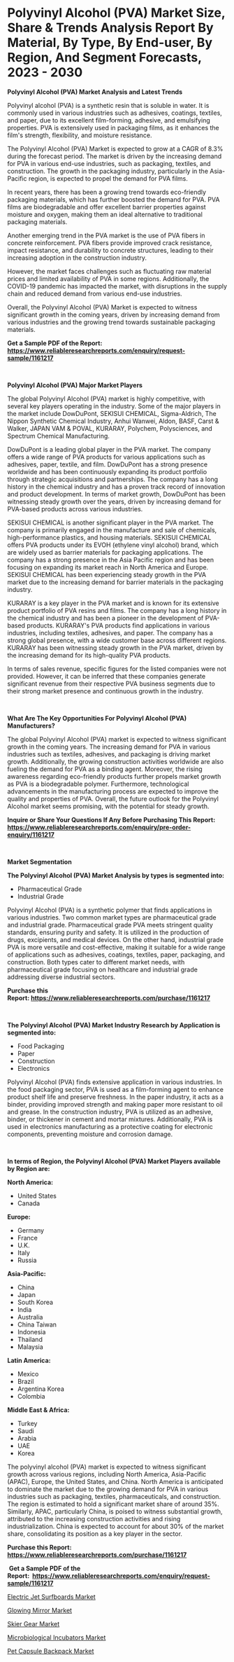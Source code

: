 <p><h1>Polyvinyl Alcohol (PVA) Market Size, Share & Trends Analysis Report By Material, By Type, By End-user, By Region, And Segment Forecasts, 2023 - 2030</h1></p><p><strong>Polyvinyl Alcohol (PVA) Market Analysis and Latest Trends</strong></p>
<p><p>Polyvinyl alcohol (PVA) is a synthetic resin that is soluble in water. It is commonly used in various industries such as adhesives, coatings, textiles, and paper, due to its excellent film-forming, adhesive, and emulsifying properties. PVA is extensively used in packaging films, as it enhances the film's strength, flexibility, and moisture resistance.</p><p>The Polyvinyl Alcohol (PVA) Market is expected to grow at a CAGR of 8.3% during the forecast period. The market is driven by the increasing demand for PVA in various end-use industries, such as packaging, textiles, and construction. The growth in the packaging industry, particularly in the Asia-Pacific region, is expected to propel the demand for PVA films.</p><p>In recent years, there has been a growing trend towards eco-friendly packaging materials, which has further boosted the demand for PVA. PVA films are biodegradable and offer excellent barrier properties against moisture and oxygen, making them an ideal alternative to traditional packaging materials.</p><p>Another emerging trend in the PVA market is the use of PVA fibers in concrete reinforcement. PVA fibers provide improved crack resistance, impact resistance, and durability to concrete structures, leading to their increasing adoption in the construction industry.</p><p>However, the market faces challenges such as fluctuating raw material prices and limited availability of PVA in some regions. Additionally, the COVID-19 pandemic has impacted the market, with disruptions in the supply chain and reduced demand from various end-use industries.</p><p>Overall, the Polyvinyl Alcohol (PVA) Market is expected to witness significant growth in the coming years, driven by increasing demand from various industries and the growing trend towards sustainable packaging materials.</p></p>
<p><strong>Get a Sample PDF of the Report:&nbsp; <a href="https://www.reliableresearchreports.com/enquiry/request-sample/1161217">https://www.reliableresearchreports.com/enquiry/request-sample/1161217</a></strong></p>
<p>&nbsp;</p>
<p><strong>Polyvinyl Alcohol (PVA) Major Market Players</strong></p>
<p><p>The global Polyvinyl Alcohol (PVA) market is highly competitive, with several key players operating in the industry. Some of the major players in the market include DowDuPont, SEKISUI CHEMICAL, Sigma-Aldrich, The Nippon Synthetic Chemical Industry, Anhui Wanwei, Aldon, BASF, Carst & Walker, JAPAN VAM & POVAL, KURARAY, Polychem, Polysciences, and Spectrum Chemical Manufacturing.</p><p>DowDuPont is a leading global player in the PVA market. The company offers a wide range of PVA products for various applications such as adhesives, paper, textile, and film. DowDuPont has a strong presence worldwide and has been continuously expanding its product portfolio through strategic acquisitions and partnerships. The company has a long history in the chemical industry and has a proven track record of innovation and product development. In terms of market growth, DowDuPont has been witnessing steady growth over the years, driven by increasing demand for PVA-based products across various industries.</p><p>SEKISUI CHEMICAL is another significant player in the PVA market. The company is primarily engaged in the manufacture and sale of chemicals, high-performance plastics, and housing materials. SEKISUI CHEMICAL offers PVA products under its EVOH (ethylene vinyl alcohol) brand, which are widely used as barrier materials for packaging applications. The company has a strong presence in the Asia Pacific region and has been focusing on expanding its market reach in North America and Europe. SEKISUI CHEMICAL has been experiencing steady growth in the PVA market due to the increasing demand for barrier materials in the packaging industry.</p><p>KURARAY is a key player in the PVA market and is known for its extensive product portfolio of PVA resins and films. The company has a long history in the chemical industry and has been a pioneer in the development of PVA-based products. KURARAY's PVA products find applications in various industries, including textiles, adhesives, and paper. The company has a strong global presence, with a wide customer base across different regions. KURARAY has been witnessing steady growth in the PVA market, driven by the increasing demand for its high-quality PVA products.</p><p>In terms of sales revenue, specific figures for the listed companies were not provided. However, it can be inferred that these companies generate significant revenue from their respective PVA business segments due to their strong market presence and continuous growth in the industry.</p></p>
<p>&nbsp;</p>
<p><strong>What Are The Key Opportunities For Polyvinyl Alcohol (PVA) Manufacturers?</strong></p>
<p><p>The global Polyvinyl Alcohol (PVA) market is expected to witness significant growth in the coming years. The increasing demand for PVA in various industries such as textiles, adhesives, and packaging is driving market growth. Additionally, the growing construction activities worldwide are also fueling the demand for PVA as a binding agent. Moreover, the rising awareness regarding eco-friendly products further propels market growth as PVA is a biodegradable polymer. Furthermore, technological advancements in the manufacturing process are expected to improve the quality and properties of PVA. Overall, the future outlook for the Polyvinyl Alcohol market seems promising, with the potential for steady growth.</p></p>
<p><strong>Inquire or Share Your Questions If Any Before Purchasing This Report: <a href="https://www.reliableresearchreports.com/enquiry/pre-order-enquiry/1161217">https://www.reliableresearchreports.com/enquiry/pre-order-enquiry/1161217</a></strong></p>
<p>&nbsp;</p>
<p><strong>Market Segmentation</strong></p>
<p><strong>The Polyvinyl Alcohol (PVA) Market Analysis by types is segmented into:</strong></p>
<p><ul><li>Pharmaceutical Grade</li><li>Industrial Grade</li></ul></p>
<p><p>Polyvinyl Alcohol (PVA) is a synthetic polymer that finds applications in various industries. Two common market types are pharmaceutical grade and industrial grade. Pharmaceutical grade PVA meets stringent quality standards, ensuring purity and safety. It is utilized in the production of drugs, excipients, and medical devices. On the other hand, industrial grade PVA is more versatile and cost-effective, making it suitable for a wide range of applications such as adhesives, coatings, textiles, paper, packaging, and construction. Both types cater to different market needs, with pharmaceutical grade focusing on healthcare and industrial grade addressing diverse industrial sectors.</p></p>
<p><strong>Purchase this Report:&nbsp;<a href="https://www.reliableresearchreports.com/purchase/1161217">https://www.reliableresearchreports.com/purchase/1161217</a></strong></p>
<p>&nbsp;</p>
<p><strong>The Polyvinyl Alcohol (PVA) Market Industry Research by Application is segmented into:</strong></p>
<p><ul><li>Food Packaging</li><li>Paper</li><li>Construction</li><li>Electronics</li></ul></p>
<p><p>Polyvinyl Alcohol (PVA) finds extensive application in various industries. In the food packaging sector, PVA is used as a film-forming agent to enhance product shelf life and preserve freshness. In the paper industry, it acts as a binder, providing improved strength and making paper more resistant to oil and grease. In the construction industry, PVA is utilized as an adhesive, binder, or thickener in cement and mortar mixtures. Additionally, PVA is used in electronics manufacturing as a protective coating for electronic components, preventing moisture and corrosion damage.</p></p>
<p>&nbsp;</p>
<p><strong>In terms of Region, the Polyvinyl Alcohol (PVA) Market Players available by Region are:</strong></p>
<p>
    <p> <strong> North America: </strong>
        <ul>
            <li>United States</li>
            <li>Canada</li>
        </ul>
        </p> 
    <p> <strong> Europe: </strong>
        <ul>
            <li>Germany</li>
            <li>France</li>
            <li>U.K.</li>
            <li>Italy</li>
            <li>Russia</li>
        </ul>
        </p> 
    <p> <strong> Asia-Pacific: </strong>
        <ul>
            <li>China</li>
            <li>Japan</li>
            <li>South Korea</li>
            <li>India</li>
            <li>Australia</li>
            <li>China Taiwan</li>
            <li>Indonesia</li>
            <li>Thailand</li>
            <li>Malaysia</li>
        </ul>
        </p> 
    <p> <strong> Latin America: </strong>
        <ul>
            <li>Mexico</li>
            <li>Brazil</li>
            <li>Argentina Korea</li>
            <li>Colombia</li>
        </ul>
        </p> 
    <p> <strong> Middle East & Africa: </strong>
        <ul>
            <li>Turkey</li>
            <li>Saudi</li>
            <li>Arabia</li>
            <li>UAE</li>
            <li>Korea</li>
        </ul>
    </p>
    </p>
<p><p>The polyvinyl alcohol (PVA) market is expected to witness significant growth across various regions, including North America, Asia-Pacific (APAC), Europe, the United States, and China. North America is anticipated to dominate the market due to the growing demand for PVA in various industries such as packaging, textiles, pharmaceuticals, and construction. The region is estimated to hold a significant market share of around 35%. Similarly, APAC, particularly China, is poised to witness substantial growth, attributed to the increasing construction activities and rising industrialization. China is expected to account for about 30% of the market share, consolidating its position as a key player in the sector.</p></p>
<p><strong>Purchase this Report: <a href="https://www.reliableresearchreports.com/purchase/1161217">https://www.reliableresearchreports.com/purchase/1161217</a></strong></p>
<p>&nbsp;<strong>Get a Sample PDF of the Report:&nbsp;&nbsp;<a href="https://www.reliableresearchreports.com/enquiry/request-sample/1161217">https://www.reliableresearchreports.com/enquiry/request-sample/1161217</a></strong></p>
<p><strong></strong></p>
<p><p><a href="https://www.linkedin.com/pulse/electric-jet-surfboards-market-size-share-amp-trends-analysis-hfqye/">Electric Jet Surfboards Market</a></p><p><a href="https://www.linkedin.com/pulse/decoding-glowing-mirror-market-deep-dive-latest-trends-f3lqe/">Glowing Mirror Market</a></p><p><a href="https://www.linkedin.com/pulse/skier-gear-market-size-growth-forecast-from-2023-2030-i74je/">Skier Gear Market</a></p><p><a href="https://medium.com/@rossiezieme2023/microbiological-incubators-market-size-growth-forecast-2023-2030-3f3310a9b319">Microbiological Incubators Market</a></p><p><a href="https://medium.com/@drakesporer988/pet-capsule-backpack-market-size-growth-forecast-2023-2030-89190f5b4bd2">Pet Capsule Backpack Market</a></p></p>